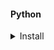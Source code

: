 #### Python

<details>
      <summary> Install </summary>

* Use this [link](https://www.slothparadise.com/how-to-install-django-on-mac/)
```java
brew install python3
```
* If error happen
```java
sudo chown -R $(whoami) $(brew --prefix)/*
```

```java
python3
sudo easy_install pip
sudo pip install virtualenv
virtualenv thanos
```
* Then track to it
```java
cd thanos
sudo pip install Django
```
* If error happen
```java
curl https://bootstrap.pypa.io/get-pip.py | python
pip install --upgrade setuptools
```
* Create Project Blog
```java
django-admin.py startproject blog
cd blog 
python manage.py runserver
```
Then check the port 8000 as `http://127.0.0.1:8000`

</details>
